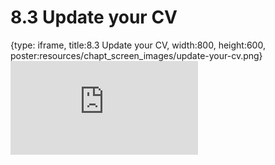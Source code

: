# 8.3 Update your CV
 
{type: iframe, title:8.3 Update your CV, width:800, height:600, poster:resources/chapt_screen_images/update-your-cv.png}
![](https://sayumiyork.github.io/c-moor-ottr-generic/update-your-cv.html)
 

 
